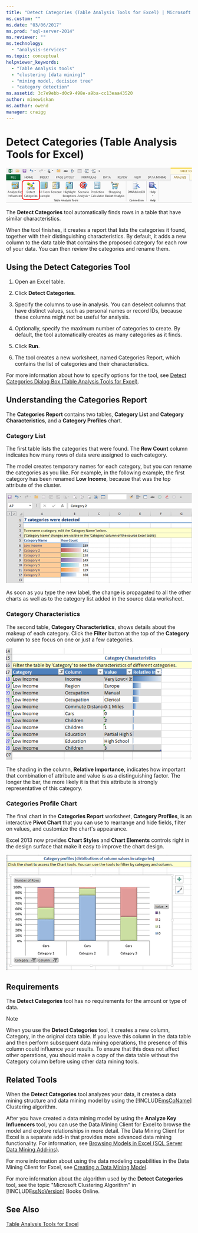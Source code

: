 ```yaml
---
title: "Detect Categories (Table Analysis Tools for Excel) | Microsoft Docs"
ms.custom: ""
ms.date: "03/06/2017"
ms.prod: "sql-server-2014"
ms.reviewer: ""
ms.technology: 
  - "analysis-services"
ms.topic: conceptual
helpviewer_keywords: 
  - "Table Analysis tools"
  - "clustering [data mining]"
  - "mining model, decision tree"
  - "category detection"
ms.assetid: 3c7e9ebb-d0c9-498e-a9ba-cc13eaa43520
author: minewiskan
ms.author: owend
manager: craigg
---
```

# Detect Categories (Table Analysis Tools for Excel)
  ![Detect Categories button in ribbon](media/tat-detectcat.gif "Detect Categories button in ribbon")  
  
 The **Detect Categories** tool automatically finds rows in a table that have similar characteristics.  
  
 When the tool finishes, it creates a report that lists the categories it found, together with their distinguishing characteristics. By default, it adds a new column to the data table that contains the proposed category for each row of your data. You can then review the categories and rename them.  
  
## Using the Detect Categories Tool  
  
1.  Open an Excel table.  
  
2.  Click **Detect Categories**.  
  
3.  Specify the columns to use in analysis. You can deselect columns that have distinct values, such as personal names or record IDs, because these columns might not be useful for analysis.  
  
4.  Optionally, specify the maximum number of categories to create. By default, the tool automatically creates as many categories as it finds.  
  
5.  Click **Run**.  
  
6.  The tool creates a new worksheet, named Categories Report, which contains the list of categories and their characteristics.  
  
 For more information about how to specify options for the tool, see [Detect Categories Dialog Box (Table Analysis Tools for Excel)](detect-categories-table-analysis-tools-for-excel.md).  
  
## Understanding the Categories Report  
 The **Categories Report** contains two tables, **Category List** and **Category Characteristics**, and a **Category Profiles** chart.  
  
### Category List  
 The first table lists the categories that were found. The **Row Count** column indicates how many rows of data were assigned to each category.  
  
 The model creates temporary names for each category, but you can rename the categories as you like. For example, in the following example, the first category has been renamed **Low Income**, because that was the top attribute of the cluster.  
  
 ![report created by Detect Categories tool](media/dm13-tat-detectcat-report1.gif "report created by Detect Categories tool")  
  
 As soon as you type the new label, the change is propagated to all the other charts as well as to the category list added in the source data worksheet.  
  
### Category Characteristics  
 The second table, **Category Characteristics**, shows details about the makeup of each category. Click the **Filter** button at the top of the **Category** column to see focus on one or just a few categories.  
  
 ![report created by Detect Categories tool](media/dm13-tat-detectcat-report2.gif "report created by Detect Categories tool")  
  
 The shading in the column, **Relative Importance**, indicates how important that combination of attribute and value is as a distinguishing factor. The longer the bar, the more likely it is that this attribute is strongly representative of this category.  
  
### Categories Profile Chart  
 The final chart in the **Categories Report** worksheet, **Category Profiles**, is an interactive **Pivot Chart** that you can use to rearrange and hide fields, filter on values, and customize the chart's appearance.  
  
 Excel 2013 now provides **Chart Styles** and **Chart Elements** controls right in the design surface that make it easy to improve the chart design.  
  
 ![report created by Detect Categories tool](media/dm13-tat-detectcat-report3.gif "report created by Detect Categories tool")  
  
## Requirements  
 The **Detect Categories** tool has no requirements for the amount or type of data.  
  
> [!NOTE]  
>  When you use the **Detect Categories** tool, it creates a new column, Category, in the original data table. If you leave this column in the data table and then perform subsequent data mining operations, the presence of this column could influence your results. To ensure that this does not affect other operations, you should make a copy of the data table without the Category column before using other data mining tools.  
  
## Related Tools  
 When the **Detect Categories** tool analyzes your data, it creates a data mining structure and data mining model by using the [!INCLUDE[msCoName](../includes/msconame-md.md)] Clustering algorithm.  
  
 After you have created a data mining model by using the **Analyze Key Influencers** tool, you can use the Data Mining Client for Excel to browse the model and explore relationships in more detail. The Data Mining Client for Excel is a separate add-in that provides more advanced data mining functionality. For information, see [Browsing Models in Excel &#40;SQL Server Data Mining Add-ins&#41;](browsing-models-in-excel-sql-server-data-mining-add-ins.md).  
  
 For more information about using the data modeling capabilities in the Data Mining Client for Excel, see [Creating a Data Mining Model](creating-a-data-mining-model.md).  
  
 For more information about the algorithm used by the **Detect Categories** tool, see the topic "Microsoft Clustering Algorithm" in [!INCLUDE[ssNoVersion](../includes/ssnoversion-md.md)] Books Online.  
  
## See Also  
 [Table Analysis Tools for Excel](table-analysis-tools-for-excel.md)  
  
  
